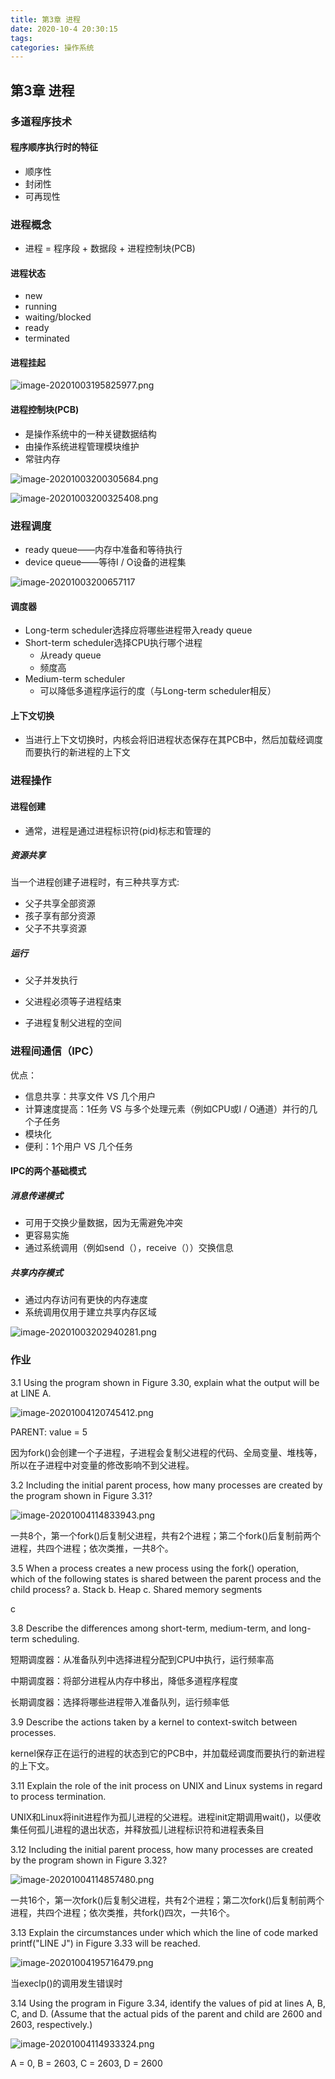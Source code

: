 ```yaml
---
title: 第3章 进程
date: 2020-10-4 20:30:15
tags: 
categories: 操作系统
---
```

## 第3章 进程

### 多道程序技术

#### 程序顺序执行时的特征

<!-- more -->

- 顺序性 
- 封闭性
- 可再现性

### 进程概念

- 进程 = 程序段 + 数据段 + 进程控制块(PCB)

#### 进程状态

- new
- running
- waiting/blocked
- ready
- terminated

#### 进程挂起

![image-20201003195825977.png](https://i.loli.net/2020/10/03/gEfw2RQKFs3qyx6.png)

#### 进程控制块(PCB)

- 是操作系统中的一种关键数据结构
- 由操作系统进程管理模块维护
- 常驻内存

![image-20201003200305684.png](https://i.loli.net/2020/10/03/v1OCF5mylPsGShQ.png)

![image-20201003200325408.png](https://i.loli.net/2020/10/03/3dhoUWXRJGe1fBm.png)

### 进程调度

- ready queue——内存中准备和等待执行
- device queue——等待I / O设备的进程集

![image-20201003200657117](D:\study\大二\操作系统原理\Notes\images\image-20201003200657117.png)

#### 调度器

- Long-term scheduler选择应将哪些进程带入ready queue
- Short-term scheduler选择CPU执行哪个进程
  - 从ready queue
  - 频度高
- Medium-term scheduler
  - 可以降低多道程序运行的度（与Long-term scheduler相反）

#### 上下文切换

- 当进行上下文切换时，内核会将旧进程状态保存在其PCB中，然后加载经调度而要执行的新进程的上下文

### 进程操作

#### 进程创建

- 通常，进程是通过进程标识符(pid)标志和管理的

##### 资源共享

当一个进程创建子进程时，有三种共享方式:

- 父子共享全部资源
- 孩子享有部分资源
- 父子不共享资源

##### 运行

- 父子并发执行
- 父进程必须等子进程结束

- 子进程复制父进程的空间

### 进程间通信（IPC）

优点：

- 信息共享：共享文件  VS 几个用户
- 计算速度提高：1任务  VS 与多个处理元素（例如CPU或I / O通道）并行的几个子任务
- 模块化
- 便利：1个用户  VS 几个任务

#### IPC的两个基础模式

##### 消息传递模式

- 可用于交换少量数据，因为无需避免冲突
- 更容易实施
- 通过系统调用（例如send（），receive（））交换信息

##### 共享内存模式

- 通过内存访问有更快的内存速度
- 系统调用仅用于建立共享内存区域

![image-20201003202940281.png](https://i.loli.net/2020/10/03/6P7caQsfzDOUySh.png)

### 作业

3.1 Using the program shown in Figure 3.30, explain what the output will
be at LINE A.

![image-20201004120745412.png](https://i.loli.net/2020/10/04/zX2KsqfngIwNPaO.png)

PARENT: value = 5

因为fork()会创建一个子进程，子进程会复制父进程的代码、全局变量、堆栈等，所以在子进程中对变量的修改影响不到父进程。

3.2 Including the initial parent process, how many processes are created by the program shown in Figure 3.31?

![image-20201004114833943.png](https://i.loli.net/2020/10/04/POQlMDoAxaBeCiS.png)

一共8个，第一个fork()后复制父进程，共有2个进程；第二个fork()后复制前两个进程，共四个进程；依次类推，一共8个。

3.5 When a process creates a new process using the fork() operation, which of the following states is shared between the parent process and the child
process?
a. Stack
b. Heap
c. Shared memory segments

c

3.8 Describe the differences among short-term, medium-term, and long-term scheduling.

短期调度器：从准备队列中选择进程分配到CPU中执行，运行频率高

中期调度器：将部分进程从内存中移出，降低多道程序程度

长期调度器：选择将哪些进程带入准备队列，运行频率低



3.9 Describe the actions taken by a kernel to context-switch between
processes.

kernel保存正在运行的进程的状态到它的PCB中，并加载经调度而要执行的新进程的上下文。



3.11 Explain the role of the init process on UNIX and Linux systems in regard to process termination.

UNIX和Linux将init进程作为孤儿进程的父进程。进程init定期调用wait()，以便收集任何孤儿进程的退出状态，并释放孤儿进程标识符和进程表条目



3.12 Including the initial parent process, how many processes are created by the program shown in Figure 3.32?

![image-20201004114857480.png](https://i.loli.net/2020/10/04/DWY3XBUQ2jLNzoq.png)

一共16个，第一次fork()后复制父进程，共有2个进程；第二次fork()后复制前两个进程，共四个进程；依次类推，共fork()四次，一共16个。



3.13 Explain the circumstances under which which the line of code marked
printf("LINE J") in Figure 3.33 will be reached.

![image-20201004195716479.png](https://i.loli.net/2020/10/04/1Q2XhVRf86jxYOe.png)

当execlp()的调用发生错误时



3.14 Using the program in Figure 3.34, identify the values of pid at lines A, B, C, and D. (Assume that the actual pids of the parent and child are 2600
and 2603, respectively.)

![image-20201004114933324.png](https://i.loli.net/2020/10/04/h1afI3uKD5dpNA9.png)

A = 0, B = 2603, C = 2603, D = 2600